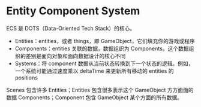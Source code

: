 # Entity Component System

ECS 是 DOTS（Data-Oriented Tech Stack）的核心。

- Entities：entities，或者 things，即 GameObject，它们填充你的游戏或程序
- Components：entities 关联的数据，数据组织为 Components。这个数据组织的差别是面向对象和面向数据设计的核心不同
- Systems：将 component 数据从当前状态转换到下一个状态的逻辑。例如，一个系统可能通过速度乘以 deltaTime 来更新所有移动的 entities 的 positions

Scenes 包含许多 Entities；Entities 包含很多表示这个 GameObject 方方面面的数据 Components；Component 包含 GameObject 某个方面的所有数据。

